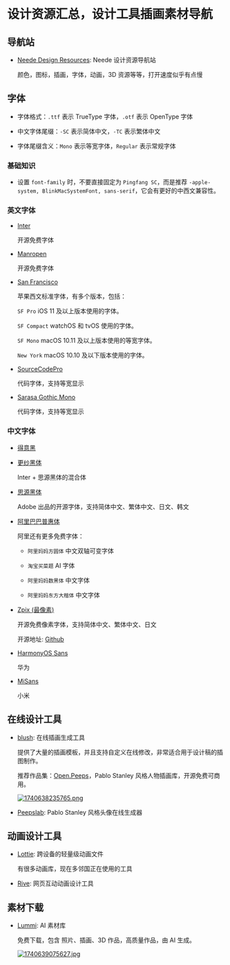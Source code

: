 # 设计资源汇总，设计工具插画素材导航

## 导航站

- [Neede Design Resources](https://neede.co/#/): Neede 设计资源导航站

  颜色，图标，插画，字体，动画，3D 资源等等，打开速度似乎有点慢

## 字体

- 字体格式：`.ttf` 表示 TrueType 字体，`.otf` 表示 OpenType 字体

- 中文字体尾缀：`-SC` 表示简体中文，`-TC` 表示繁体中文

- 字体尾缀含义：`Mono` 表示等宽字体，`Regular` 表示常规字体

### 基础知识

- 设置 `font-family` 时，不要直接固定为 `Pingfang SC`，而是推荐 `-apple-system, BlinkMacSystemFont, sans-serif`，它会有更好的中西文兼容性。

### 英文字体

- [Inter](https://rsms.me/inter/)

  开源免费字体

- [Manropen](https://fonts.google.com/specimen/Manrope)

  开源免费字体

- [San Francisco](https://developer.apple.com/fonts/)

  苹果西文标准字体，有多个版本，包括：

  `SF Pro` iOS 11 及以上版本使用的字体。

  `SF Compact` watchOS 和 tvOS 使用的字体。

  `SF Mono` macOS 10.11 及以上版本使用的等宽字体。

  `New York` macOS 10.10 及以下版本使用的字体。

- [SourceCodePro](https://github.com/Falkor/dotfiles/blob/master/fonts/SourceCodePro%2BPowerline%2BAwesome%2BRegular.ttf)

  代码字体，支持等宽显示

- [Sarasa Gothic Mono](https://picaq.github.io/sarasa/)

  代码字体，支持等宽显示

### 中文字体

- [得意黑](https://github.com/atelier-anchor/smiley-sans)

- [更纱黑体](https://github.com/be5invis/Sarasa-Gothic)

  Inter + 思源黑体的混合体

- [思源黑体](https://github.com/adobe-fonts/source-han-sans)

  Adobe 出品的开源字体，支持简体中文、繁体中文、日文、韩文

- [阿里巴巴普惠体](https://www.alibabafonts.com/#/font/normal)

  阿里还有更多免费字体：

  - `阿里妈妈方圆体` 中文双轴可变字体

  - `淘宝买菜题` AI 字体

  - `阿里妈妈数黑体` 中文字体

  - `阿里妈妈东方大楷体` 中文字体

- [Zpix (最像素)](https://zpix.vercel.app/)

  开源免费像素字体，支持简体中文、繁体中文、日文

  开源地址: [Github](https://github.com/SolidZORO/zpix-pixel-font)

- [HarmonyOS Sans](https://developer.huawei.com/consumer/en/doc/design-guides-V1/font-0000001157868583-V1)

  华为

- [MiSans](https://hyperos.mi.com/font/en/download/)

  小米

## 在线设计工具

- [blush](https://blush.design/collections): 在线插画生成工具

  提供了大量的插画模板，并且支持自定义在线修改，非常适合用于设计稿的插图制作。

  推荐作品集：[Open.Peeps](https://www.openpeeps.com/)，Pablo Stanley 风格人物插画库，开源免费可商用。

  [![1740638235765.png](https://img.shejibiji.com/2025/02/27/67c0081d41470.png)](https://img.shejibiji.com/2025/02/27/67c0081d41470.png)

- [Peepslab](https://peepslab.com/): Pablo Stanley 风格头像在线生成器

## 动画设计工具

- [Lottie](https://lottiefiles.com/): 跨设备的轻量级动画文件

  有很多动画库，现在多邻国正在使用的工具

- [Rive](https://rive.app/): 网页互动动画设计工具

## 素材下载

- [Lummi](https://www.lummi.ai/): AI 素材库

  免费下载，包含 照片、插画、3D 作品，高质量作品，由 AI 生成。

  [![1740639075627.jpg](https://img.shejibiji.com/2025/02/27/67c00b6534919.jpg)](https://img.shejibiji.com/2025/02/27/67c00b6534919.jpg)
